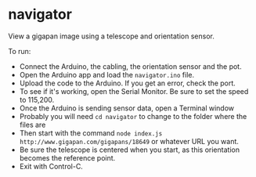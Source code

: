 # navigator
View a gigapan image using a telescope and orientation sensor.

To run:
  - Connect the Arduino, the cabling, the orientation sensor and the pot.
  - Open the Arduino app and load the `navigator.ino` file. 
  - Upload the code to the Arduino. If you get an error, check the port.
  - To see if it's working, open the Serial Monitor. Be sure to set the speed to 115,200.
  - Once the Arduino is sending sensor data, open a Terminal window
  - Probably you will need `cd navigator` to change to the folder where the files are
  - Then start with the command `node index.js http://www.gigapan.com/gigapans/18649` or whatever URL you want.
  - Be sure the telescope is centered when you start, as this orientation becomes the reference point.
  - Exit with Control-C.
  

